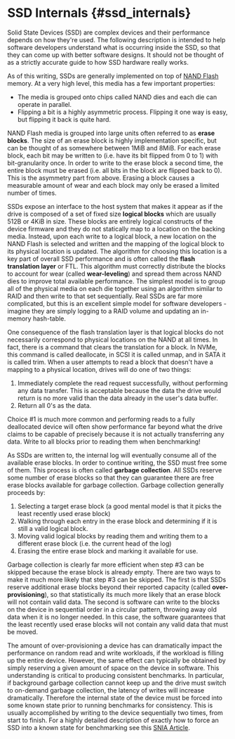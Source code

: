 # SSD Internals {#ssd_internals}

Solid State Devices (SSD) are complex devices and their performance depends on
how they're used. The following description is intended to help software
developers understand what is occurring inside the SSD, so that they can come
up with better software designs. It should not be thought of as a strictly
accurate guide to how SSD hardware really works.

 As of this writing, SSDs are generally implemented on top of
 [NAND Flash](https://en.wikipedia.org/wiki/Flash_memory) memory. At a
 very high level, this media has a few important properties:

* The media is grouped onto chips called NAND dies and each die can
  operate in parallel.
* Flipping a bit is a highly asymmetric process. Flipping it one way is
  easy, but flipping it back is quite hard.

NAND Flash media is grouped into large units often referred to as **erase
blocks**. The size of an erase block is highly implementation specific, but
can be thought of as somewhere between 1MiB and 8MiB. For each erase block,
each bit may be written to (i.e. have its bit flipped from 0 to 1) with
bit-granularity once. In order to write to the erase block a second time, the
entire block must be erased (i.e. all bits in the block are flipped back to
0). This is the asymmetry part from above. Erasing a block causes a measurable
amount of wear and each block may only be erased a limited number of times.

SSDs expose an interface to the host system that makes it appear as if the
drive is composed of a set of fixed size **logical blocks** which are usually
512B or 4KiB in size. These blocks are entirely logical constructs of the
device firmware and they do not statically map to a location on the backing
media. Instead, upon each write to a logical block, a new location on the NAND
Flash is selected and written and the mapping of the logical block to its
physical location is updated. The algorithm for choosing this location is a
key part of overall SSD performance and is often called the **flash
translation layer** or FTL. This algorithm must correctly distribute the
blocks to account for wear (called **wear-leveling**) and spread them across
NAND dies to improve total available performance. The simplest model is to
group all of the physical media on each die together using an algorithm
similar to RAID and then write to that set sequentially. Real SSDs are far
more complicated, but this is an excellent simple model for software
developers - imagine they are simply logging to a RAID volume and updating an
in-memory hash-table.

One consequence of the flash translation layer is that logical blocks do not
necessarily correspond to physical locations on the NAND at all times. In
fact, there is a command that clears the translation for a block. In NVMe,
this command is called deallocate, in SCSI it is called unmap, and in SATA it
is called trim. When a user attempts to read a block that doesn't have a
mapping to a physical location, drives will do one of two things:

1. Immediately complete the read request successfully, without performing any
   data transfer. This is acceptable because the data the drive would return
   is no more valid than the data already in the user's data buffer.
2. Return all 0's as the data.

Choice #1 is much more common and performing reads to a fully deallocated
device will often show performance far beyond what the drive claims to be
capable of precisely because it is not actually transferring any data. Write
to all blocks prior to reading them when benchmarking!

As SSDs are written to, the internal log will eventually consume all of the
available erase blocks. In order to continue writing, the SSD must free some
of them. This process is often called **garbage collection**. All SSDs reserve
some number of erase blocks so that they can guarantee there are free erase
blocks available for garbage collection. Garbage collection generally proceeds
by:

1. Selecting a target erase block (a good mental model is that it picks the least recently used erase block)
2. Walking through each entry in the erase block and determining if it is still a valid logical block.
3. Moving valid logical blocks by reading them and writing them to a different erase block (i.e. the current head of the log)
4. Erasing the entire erase block and marking it available for use.

Garbage collection is clearly far more efficient when step #3 can be skipped
because the erase block is already empty. There are two ways to make it much
more likely that step #3 can be skipped. The first is that SSDs reserve
additional erase blocks beyond their reported capacity (called
**over-provisioning**), so that statistically its much more likely that an
erase block will not contain valid data. The second is software can write to
the blocks on the device in sequential order in a circular pattern, throwing
away old data when it is no longer needed. In this case, the software
guarantees that the least recently used erase blocks will not contain any
valid data that must be moved.

The amount of over-provisioning a device has can dramatically impact the
performance on random read and write workloads, if the workload is filling up
the entire device. However, the same effect can typically be obtained by
simply reserving a given amount of space on the device in software. This
understanding is critical to producing consistent benchmarks. In particular,
if background garbage collection cannot keep up and the drive must switch to
on-demand garbage collection, the latency of writes will increase
dramatically. Therefore the internal state of the device must be forced into
some known state prior to running benchmarks for consistency. This is usually
accomplished by writing to the device sequentially two times, from start to
finish. For a highly detailed description of exactly how to force an SSD into
a known state for benchmarking see this
[SNIA Article](http://www.snia.org/sites/default/files/SSS_PTS_Enterprise_v1.1.pdf).
